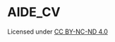 # AIDE_CV
Licensed under [CC BY-NC-ND 4.0](https://creativecommons.org/licenses/by-nc-nd/4.0/deed.en)
